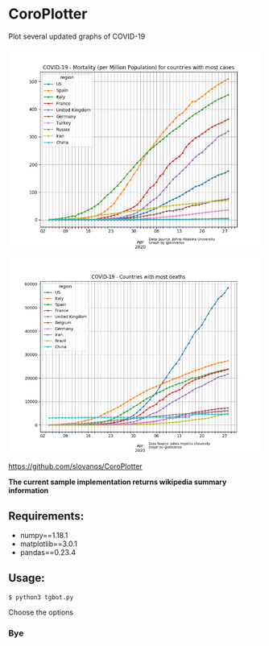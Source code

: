 # CoroPlotter

Plot several updated graphs of COVID-19 

![plot1](https://raw.githubusercontent.com/slovanos/images/master/coroplotter01.png)

![plot2](https://raw.githubusercontent.com/slovanos/images/master/coroplotter02.png)

https://github.com/slovanos/CoroPlotter

**The current sample implementation returns wikipedia summary information**

## Requirements:

- numpy==1.18.1
- matplotlib==3.0.1
- pandas==0.23.4

## Usage:

```shell
$ python3 tgbot.py
```

Choose the options

### Bye